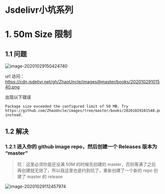 # Jsdelivr小坑系列


<!--more-->

# 1. 50m Size 限制

## 1.1 问题

![image-20201029150424740](https://cdn.jsdelivr.net/gh/ZhaoUncle/image@main/blog/image-20201029150424740.png)

url 访问：https://cdn.jsdelivr.net/gh/ZhaoUncle/images@master/books/20201029101540.png

出现以下错误

```
Package size exceeded the configured limit of 50 MB. Try https://github.com/ZhaoUncle/images/tree/master/books/20201029101540.png instead.
```



## 1.2 解决

### 1.2.1 进入你的 github image repo，然后创建一个 **Releases** 版本为 “master”

> 坑：这里必须你是还没满 50M 的时候先创建的 master，否则等满了之后再创建就无效了，所以我这里也是约到坑了，重新创建了一个新的 repo 创建了 master 的 release

![image-20201029112457974](https://cdn.jsdelivr.net/gh/ZhaoUncle/image@main/blog/image-20201029112457974.png)




